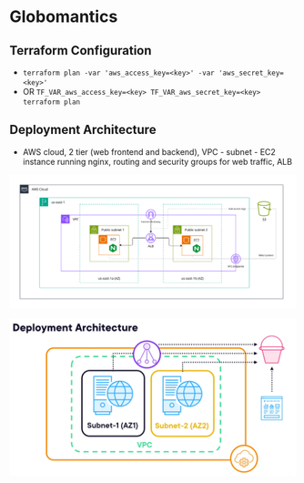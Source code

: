 # Globomantics

## Terraform Configuration
- `terraform plan -var 'aws_access_key=<key>' -var 'aws_secret_key=<key>'`
- OR `TF_VAR_aws_access_key=<key> TF_VAR_aws_secret_key=<key> terraform plan`

## Deployment Architecture
- AWS cloud, 2 tier (web frontend and backend), VPC - subnet - EC2 instance running nginx, routing and security groups for web traffic, ALB

![](./docs/aws-globomantics-deploy-network-architecture.png)

![](./docs/globomantics-deployment-architecture.png)
